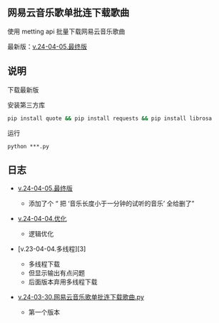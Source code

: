 ## 网易云音乐歌单批连下载歌曲

使用 metting api 批量下载网易云音乐歌曲

最新版：[v.24-04-05.最终版][2]

## 说明

下载最新版

安装第三方库

```bash
pip install quote && pip install requests && pip install librosa
```

运行

```
python ***.py
```

## 日志

- [v.24-04-05.最终版][4]
    - 添加了个 “ 把 ‘音乐长度小于一分钟的试听的音乐’ 全给删了”

- [v.24-04-04.优化][2]
    - 逻辑优化

- [v.23-04-04.多线程][3]
    - 多线程下载
    - 但显示输出有点问题
    - 后面版本弃用多线程下载

- [v.24-03-30.网易云音乐歌单批连下载歌曲.py][1]
    - 第一个版本

[1]: https://github.com/God-2077/python-code/blob/main/%E7%BD%91%E6%98%93%E4%BA%91%E9%9F%B3%E4%B9%90%E6%AD%8C%E5%8D%95%E6%89%B9%E9%87%8F%E4%B8%8B%E8%BD%BD%E6%AD%8C%E6%9B%B2/v.24-03-30.%E7%BD%91%E6%98%93%E4%BA%91%E9%9F%B3%E4%B9%90%E6%AD%8C%E5%8D%95%E6%89%B9%E8%BF%9E%E4%B8%8B%E8%BD%BD%E6%AD%8C%E6%9B%B2.py
[2]: https://github.com/God-2077/python-code/blob/main/%E7%BD%91%E6%98%93%E4%BA%91%E9%9F%B3%E4%B9%90%E6%AD%8C%E5%8D%95%E6%89%B9%E9%87%8F%E4%B8%8B%E8%BD%BD%E6%AD%8C%E6%9B%B2/v.24-04-04.%E4%BC%98%E5%8C%96.py
[4]: https://github.com/God-2077/python-code/blob/main/%E7%BD%91%E6%98%93%E4%BA%91%E9%9F%B3%E4%B9%90%E6%AD%8C%E5%8D%95%E6%89%B9%E9%87%8F%E4%B8%8B%E8%BD%BD%E6%AD%8C%E6%9B%B2/v.24-04-05.%E6%9C%80%E7%BB%88%E7%89%88.py